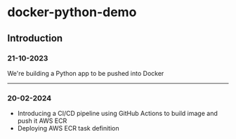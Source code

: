 # docker-python-demo

## Introduction

### 21-10-2023
We're building a Python app to be pushed into Docker

---

### 20-02-2024
- Introducing a CI/CD pipeline using GitHub Actions to build image and push it AWS ECR
- Deploying AWS ECR task definition

